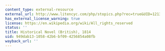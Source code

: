 ```yaml
---
content_type: external-resource
external_url: http://www.litencyc.com/php/stopics.php?rec=true&UID=1213
has_external_license_warning: true
license: https://en.wikipedia.org/wiki/All_rights_reserved
status: ''
title: Historical Novel (British), 1814
uid: 949dab13-1058-42b6-bf09-4256854a08fb
wayback_url: ''
---
```

